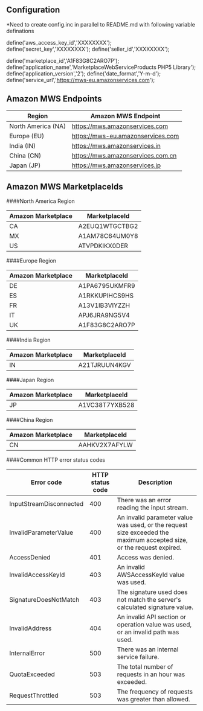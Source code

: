 Configuration
-------------
*Need to create config.inc in parallel to README.md with following variable definations

define('aws_access_key_id','XXXXXXXX');
define('secret_key','XXXXXXXX');
define('seller_id','XXXXXXXX');

define('marketplace_id','A1F83G8C2ARO7P');
define('application_name','MarketplaceWebServiceProducts PHP5 Library');
define('application_version','2');
define('date_format','Y-m-d');
define('service_url','https://mws-eu.amazonservices.com');


Amazon MWS Endpoints
--------------------
|       Region       |        Amazon MWS Endpoint        |
|--------------------|-----------------------------------|
| North America (NA) | https://mws.amazonservices.com    |
| Europe (EU)        | https://mws-eu.amazonservices.com |
| India (IN)         | https://mws.amazonservices.in     |
| China (CN)         | https://mws.amazonservices.com.cn |
| Japan (JP)         | https://mws.amazonservices.jp     |

Amazon MWS MarketplaceIds
-------------------------
####North America Region

| Amazon Marketplace | MarketplaceId  |
|--------------------|----------------|
| CA                 | A2EUQ1WTGCTBG2 |
| MX                 | A1AM78C64UM0Y8 |
| US                 | ATVPDKIKX0DER  |

####Europe Region

| Amazon Marketplace | MarketplaceId  |
|--------------------|----------------|
| DE                 | A1PA6795UKMFR9 |
| ES                 | A1RKKUPIHCS9HS |
| FR                 | A13V1IB3VIYZZH |
| IT                 | APJ6JRA9NG5V4  |
| UK                 | A1F83G8C2ARO7P |

####India Region

| Amazon Marketplace | MarketplaceId |
|--------------------|---------------|
| IN                 | A21TJRUUN4KGV |

####Japan Region

| Amazon Marketplace | MarketplaceId  |
|--------------------|----------------|
| JP                 | A1VC38T7YXB528 |

####China Region

| Amazon Marketplace | MarketplaceId |
|--------------------|---------------|
| CN                 | AAHKV2X7AFYLW |

####Common HTTP error status codes

|       Error code        | HTTP status code |                                                     Description                                                      |
|-------------------------|------------------|----------------------------------------------------------------------------------------------------------------------|
| InputStreamDisconnected |              400 | There was an error reading the input stream.                                                                         |
| InvalidParameterValue   |              400 | An invalid parameter value was used, or the request size exceeded the maximum accepted size, or the request expired. |
| AccessDenied            |              401 | Access was denied.                                                                                                   |
| InvalidAccessKeyId      |              403 | An invalid AWSAccessKeyId value was used.                                                                            |
| SignatureDoesNotMatch   |              403 | The signature used does not match the server's calculated signature value.                                           |
| InvalidAddress          |              404 | An invalid API section or operation value was used, or an invalid path was used.                                     |
| InternalError           |              500 | There was an internal service failure.                                                                               |
| QuotaExceeded           |              503 | The total number of requests in an hour was exceeded.                                                                |
| RequestThrottled        |              503 | The frequency of requests was greater than allowed.                                                                  |

